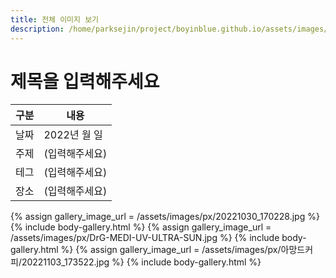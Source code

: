 ```yaml
---
title: 전체 이미지 보기
description: /home/parksejin/project/boyinblue.github.io/assets/images/px
---
```



제목을 입력해주세요
===


|구분|내용|
|---|---|
|날짜|2022년 월 일|
|주제|(입력해주세요)|
|테그|(입력해주세요)|
|장소|(입력해주세요)|


{% assign gallery_image_url = /assets/images/px/20221030_170228.jpg %}
{% include body-gallery.html %}
{% assign gallery_image_url = /assets/images/px/DrG-MEDI-UV-ULTRA-SUN.jpg %}
{% include body-gallery.html %}
{% assign gallery_image_url = /assets/images/px/아망드커피/20221103_173522.jpg %}
{% include body-gallery.html %}
